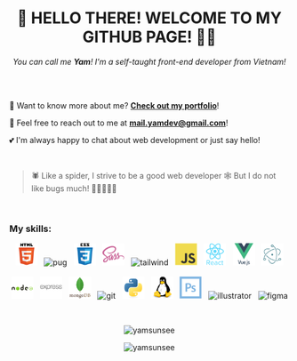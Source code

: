 <h1 align="center">👋 HELLO THERE! WELCOME TO MY GITHUB PAGE! 👨‍💻</h1>
<p align="center"><i>You can call me <strong>Yam</strong>! I'm a self-taught front-end developer from Vietnam!</i></p>
<br />
<br />

🔎  Want to know more about me? **[Check out my portfolio](https://yamdev.info)**!

📩  Feel free to reach out to me at **mail.yamdev@gmail.com**!

💕 I'm always happy to chat about web development or just say hello!

<br />

> 🕷️ Like a spider, I strive to be a good web developer 🕸️ But I do not like bugs much! 🐞🐛🦋🦟🦗


<br />
<h3 align="left">My skills:</h3>
<p align="center">
<img src="https://raw.githubusercontent.com/devicons/devicon/master/icons/html5/html5-original-wordmark.svg" alt="html" width="40" height="40"/>&nbsp;&nbsp;
<img src="https://cdn.worldvectorlogo.com/logos/pug.svg" alt="pug" width="40" height="40"/>&nbsp;&nbsp;
<img src="https://raw.githubusercontent.com/devicons/devicon/master/icons/css3/css3-original-wordmark.svg" alt="css3" width="40" height="40"/>&nbsp;&nbsp;
<img src="https://raw.githubusercontent.com/devicons/devicon/master/icons/sass/sass-original.svg" alt="sass" width="40" height="40"/>&nbsp;&nbsp;
<img src="https://www.vectorlogo.zone/logos/tailwindcss/tailwindcss-icon.svg" alt="tailwind" width="40" height="40"/>&nbsp;&nbsp;
<img src="https://raw.githubusercontent.com/devicons/devicon/master/icons/javascript/javascript-original.svg" alt="javascript" width="40" height="40"/>&nbsp;&nbsp;
<img src="https://raw.githubusercontent.com/devicons/devicon/master/icons/react/react-original-wordmark.svg" alt="react" width="40" height="40"/>&nbsp;&nbsp;
<img src="https://raw.githubusercontent.com/devicons/devicon/master/icons/vuejs/vuejs-original-wordmark.svg" alt="vuejs" width="40" height="40"/>&nbsp;&nbsp;
<img src="https://raw.githubusercontent.com/devicons/devicon/master/icons/electron/electron-original.svg" alt="electron" width="40" height="40"/>
<br />
<br />
<img src="https://raw.githubusercontent.com/devicons/devicon/master/icons/nodejs/nodejs-original-wordmark.svg" alt="nodejs" width="40" height="40"/>&nbsp;&nbsp;
<img src="https://raw.githubusercontent.com/devicons/devicon/master/icons/express/express-original-wordmark.svg" alt="express" width="40" height="40"/>&nbsp;&nbsp;
<img src="https://raw.githubusercontent.com/devicons/devicon/master/icons/mongodb/mongodb-original-wordmark.svg" alt="mongodb" width="40" height="40"/>&nbsp;&nbsp;
<img src="https://www.vectorlogo.zone/logos/git-scm/git-scm-icon.svg" alt="git" width="40" height="40"/>&nbsp;&nbsp;
<img src="https://raw.githubusercontent.com/devicons/devicon/master/icons/python/python-original.svg" alt="python" width="40" height="40"/>&nbsp;&nbsp;
<img src="https://raw.githubusercontent.com/devicons/devicon/master/icons/linux/linux-original.svg" alt="linux" width="40" height="40"/>&nbsp;&nbsp;
<img src="https://raw.githubusercontent.com/devicons/devicon/master/icons/photoshop/photoshop-line.svg" alt="photoshop" width="40" height="40"/>&nbsp;&nbsp;
<img src="https://www.vectorlogo.zone/logos/adobe_illustrator/adobe_illustrator-icon.svg" alt="illustrator" width="40" height="40"/>&nbsp;&nbsp;
<img src="https://www.vectorlogo.zone/logos/figma/figma-icon.svg" alt="figma" width="40" height="40"/>
</p>
<br />
<p align="center">
<img src="https://github-readme-stats.vercel.app/api/top-langs?username=yamsunsee&show_icons=true&locale=en&layout=compact" alt="yamsunsee" height="200"/></p>
<p align="center">
<img src="https://github-readme-stats.vercel.app/api?username=yamsunsee&show_icons=true&locale=en" alt="yamsunsee" height="200"/>
</p>
